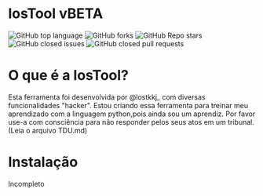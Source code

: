 # losTool vBETA

<img alt="GitHub top language" src="https://img.shields.io/github/languages/top/lostzXpy/losTool?style=flat" /> 
<img alt="GitHub forks" src="https://img.shields.io/github/forks/lostzXpy/losTool?style=flat" />
<img alt="GitHub Repo stars" src="https://img.shields.io/github/stars/lostzXpy/losTool" />
<img alt="GitHub closed issues" src="https://img.shields.io/github/issues-closed/lostzXpy/losTool" />
<img alt="GitHub closed pull requests" src="https://img.shields.io/github/issues-pr-closed/lostzXpy/losTool" />

# O que é a losTool?

Esta ferramenta foi desenvolvida por @lostkkj_ com diversas funcionalidades "hacker". Estou criando essa ferramenta para treinar meu aprendizado com a linguagem python,pois ainda sou um aprendiz.
Por favor use-a com consciência para não responder pelos seus atos em um tribunal.
(Leia o arquivo TDU.md)

# Instalação

Incompleto
